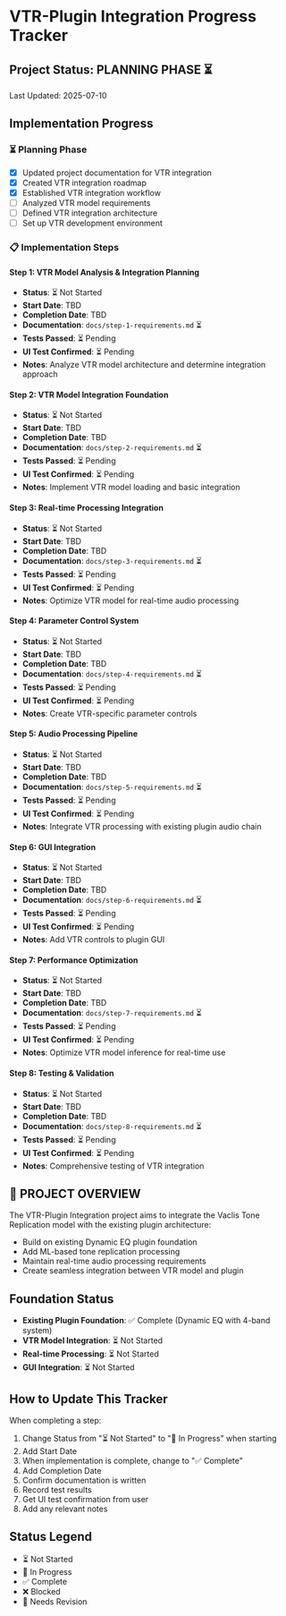 # VTR-Plugin Integration Progress Tracker

## Project Status: PLANNING PHASE ⏳  
Last Updated: 2025-07-10

## Implementation Progress

### ⏳ Planning Phase
- [x] Updated project documentation for VTR integration
- [x] Created VTR integration roadmap
- [x] Established VTR integration workflow
- [ ] Analyzed VTR model requirements
- [ ] Defined VTR integration architecture
- [ ] Set up VTR development environment

### 📋 Implementation Steps

#### Step 1: VTR Model Analysis & Integration Planning
- **Status**: ⏳ Not Started
- **Start Date**: TBD
- **Completion Date**: TBD
- **Documentation**: `docs/step-1-requirements.md` ⏳
- **Tests Passed**: ⏳ Pending
- **UI Test Confirmed**: ⏳ Pending
- **Notes**: Analyze VTR model architecture and determine integration approach

#### Step 2: VTR Model Integration Foundation
- **Status**: ⏳ Not Started
- **Start Date**: TBD
- **Completion Date**: TBD
- **Documentation**: `docs/step-2-requirements.md` ⏳
- **Tests Passed**: ⏳ Pending
- **UI Test Confirmed**: ⏳ Pending
- **Notes**: Implement VTR model loading and basic integration

#### Step 3: Real-time Processing Integration
- **Status**: ⏳ Not Started
- **Start Date**: TBD
- **Completion Date**: TBD
- **Documentation**: `docs/step-3-requirements.md` ⏳
- **Tests Passed**: ⏳ Pending
- **UI Test Confirmed**: ⏳ Pending
- **Notes**: Optimize VTR model for real-time audio processing

#### Step 4: Parameter Control System
- **Status**: ⏳ Not Started
- **Start Date**: TBD
- **Completion Date**: TBD
- **Documentation**: `docs/step-4-requirements.md` ⏳
- **Tests Passed**: ⏳ Pending
- **UI Test Confirmed**: ⏳ Pending
- **Notes**: Create VTR-specific parameter controls

#### Step 5: Audio Processing Pipeline
- **Status**: ⏳ Not Started
- **Start Date**: TBD
- **Completion Date**: TBD
- **Documentation**: `docs/step-5-requirements.md` ⏳
- **Tests Passed**: ⏳ Pending
- **UI Test Confirmed**: ⏳ Pending
- **Notes**: Integrate VTR processing with existing plugin audio chain

#### Step 6: GUI Integration
- **Status**: ⏳ Not Started
- **Start Date**: TBD
- **Completion Date**: TBD
- **Documentation**: `docs/step-6-requirements.md` ⏳
- **Tests Passed**: ⏳ Pending
- **UI Test Confirmed**: ⏳ Pending
- **Notes**: Add VTR controls to plugin GUI

#### Step 7: Performance Optimization
- **Status**: ⏳ Not Started
- **Start Date**: TBD
- **Completion Date**: TBD
- **Documentation**: `docs/step-7-requirements.md` ⏳
- **Tests Passed**: ⏳ Pending
- **UI Test Confirmed**: ⏳ Pending
- **Notes**: Optimize VTR model inference for real-time use

#### Step 8: Testing & Validation
- **Status**: ⏳ Not Started
- **Start Date**: TBD
- **Completion Date**: TBD
- **Documentation**: `docs/step-8-requirements.md` ⏳
- **Tests Passed**: ⏳ Pending
- **UI Test Confirmed**: ⏳ Pending
- **Notes**: Comprehensive testing of VTR integration

## 🎯 PROJECT OVERVIEW

The VTR-Plugin Integration project aims to integrate the Vaclis Tone Replication model with the existing plugin architecture:
- Build on existing Dynamic EQ plugin foundation
- Add ML-based tone replication processing
- Maintain real-time audio processing requirements
- Create seamless integration between VTR model and plugin

## Foundation Status
- **Existing Plugin Foundation**: ✅ Complete (Dynamic EQ with 4-band system)
- **VTR Model Integration**: ⏳ Not Started
- **Real-time Processing**: ⏳ Not Started
- **GUI Integration**: ⏳ Not Started

## How to Update This Tracker

When completing a step:
1. Change Status from "⏳ Not Started" to "🔄 In Progress" when starting
2. Add Start Date
3. When implementation is complete, change to "✅ Complete"
4. Add Completion Date
5. Confirm documentation is written
6. Record test results
7. Get UI test confirmation from user
8. Add any relevant notes

## Status Legend
- ⏳ Not Started
- 🔄 In Progress
- ✅ Complete
- ❌ Blocked
- 🔧 Needs Revision